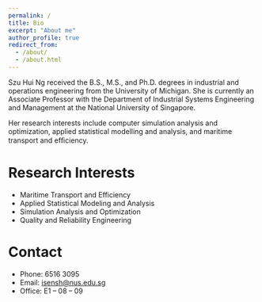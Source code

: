 ```yaml
---
permalink: /
title: Bio
excerpt: "About me"
author_profile: true
redirect_from: 
  - /about/
  - /about.html
---
```



Szu Hui Ng received the B.S., M.S., and Ph.D. degrees in industrial and operations engineering from the University of Michigan. She is currently an Associate Professor with the Department of Industrial Systems Engineering and Management at the National University of Singapore.

Her research interests include computer simulation analysis and optimization, applied statistical modelling and analysis, and maritime transport and efﬁciency.


# Research Interests
* Maritime Transport and Efficiency
* Applied Statistical Modeling and Analysis
* Simulation Analysis and Optimization
* Quality and Reliability Engineering

# Contact
* Phone: 6516 3095
* Email: isensh@nus.edu.sg
* Office: E1 – 08 – 09
